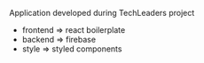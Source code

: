 Application developed during TechLeaders project

- frontend => react boilerplate
- backend  => firebase
- style    => styled components
